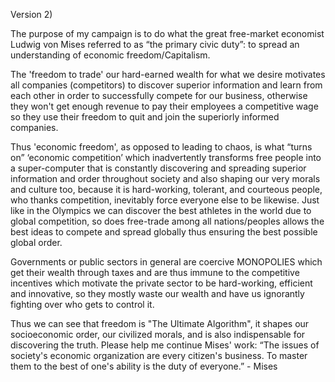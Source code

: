 
Version 2)

The purpose of my campaign is to do what the great free-market economist Ludwig von Mises referred to as “the primary civic duty”: to spread an understanding of economic freedom/Capitalism.

The 'freedom to trade' our hard-earned wealth for what we desire motivates all companies (competitors) to discover superior information and learn from each other in order to successfully compete for our business, otherwise they won't get enough revenue to pay their employees a competitive wage so they use their freedom to quit and join the superiorly informed companies. 

Thus 'economic freedom', as opposed to leading to chaos, is what “turns on” ‘economic competition’ which inadvertently transforms free people into a super-computer that is constantly discovering and spreading superior information and order throughout society and also shaping our very morals and culture too, because it is hard-working, tolerant, and courteous people, who thanks competition,  inevitably force everyone else to be likewise. Just like in the Olympics we can discover the best athletes in the world due to global competition, so does free-trade among all nations/peoples allows the best ideas to compete and spread globally thus ensuring the best possible global order.

Governments or public sectors in general are coercive MONOPOLIES which get their wealth through taxes and are thus immune to the competitive incentives which motivate the private sector to be hard-working, efficient and innovative, so they mostly waste our wealth and have us ignorantly fighting over who gets to control it. 
 
Thus we can see that freedom is "The Ultimate Algorithm", it shapes our socioeconomic order, our civilized morals, and is also indispensable for discovering the truth. Please help me continue Mises' work: “The issues of society's economic organization are every citizen's business. To master them to the best of one's ability is the duty of everyone.” - Mises

